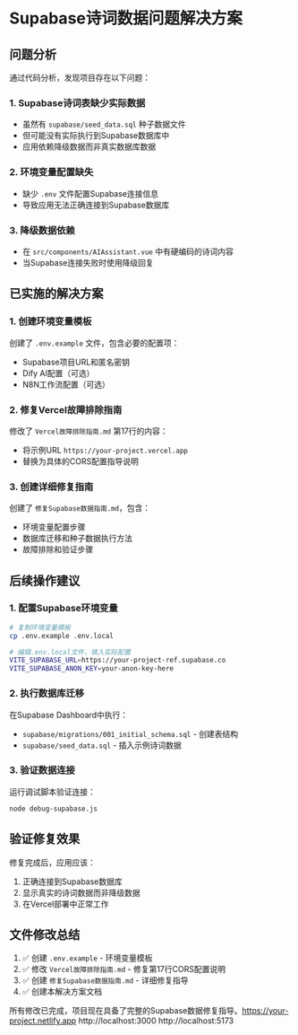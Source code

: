 # Supabase诗词数据问题解决方案

## 问题分析
通过代码分析，发现项目存在以下问题：

### 1. Supabase诗词表缺少实际数据
- 虽然有 `supabase/seed_data.sql` 种子数据文件
- 但可能没有实际执行到Supabase数据库中
- 应用依赖降级数据而非真实数据库数据

### 2. 环境变量配置缺失
- 缺少 `.env` 文件配置Supabase连接信息
- 导致应用无法正确连接到Supabase数据库

### 3. 降级数据依赖
- 在 `src/components/AIAssistant.vue` 中有硬编码的诗词内容
- 当Supabase连接失败时使用降级回复

## 已实施的解决方案

### 1. 创建环境变量模板
创建了 `.env.example` 文件，包含必要的配置项：
- Supabase项目URL和匿名密钥
- Dify AI配置（可选）
- N8N工作流配置（可选）

### 2. 修复Vercel故障排除指南
修改了 `Vercel故障排除指南.md` 第17行的内容：
- 将示例URL `https://your-project.vercel.app`
- 替换为具体的CORS配置指导说明

### 3. 创建详细修复指南
创建了 `修复Supabase数据指南.md`，包含：
- 环境变量配置步骤
- 数据库迁移和种子数据执行方法
- 故障排除和验证步骤

## 后续操作建议

### 1. 配置Supabase环境变量
```bash
# 复制环境变量模板
cp .env.example .env.local

# 编辑.env.local文件，填入实际配置
VITE_SUPABASE_URL=https://your-project-ref.supabase.co
VITE_SUPABASE_ANON_KEY=your-anon-key-here
```

### 2. 执行数据库迁移
在Supabase Dashboard中执行：
- `supabase/migrations/001_initial_schema.sql` - 创建表结构
- `supabase/seed_data.sql` - 插入示例诗词数据

### 3. 验证数据连接
运行调试脚本验证连接：
```bash
node debug-supabase.js
```

## 验证修复效果

修复完成后，应用应该：
1. 正确连接到Supabase数据库
2. 显示真实的诗词数据而非降级数据
3. 在Vercel部署中正常工作

## 文件修改总结

1. ✅ 创建 `.env.example` - 环境变量模板
2. ✅ 修改 `Vercel故障排除指南.md` - 修复第17行CORS配置说明
3. ✅ 创建 `修复Supabase数据指南.md` - 详细修复指导
4. ✅ 创建本解决方案文档

所有修改已完成，项目现在具备了完整的Supabase数据修复指导。https://your-project.netlify.app
http://localhost:3000
http://localhost:5173
